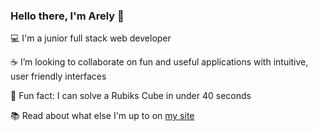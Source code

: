 ### Hello there, I'm Arely 👋

:computer: I'm a junior full stack web developer

:coffee: I’m looking to collaborate on fun and useful applications with intuitive, user friendly interfaces

:space_invader: Fun fact: I can solve a Rubiks Cube in under 40 seconds

:books: Read about what else I'm up to on [my site](https://a-riveragonzalez.github.io/a-riveragonzalez-portfolio/)


<!--
**a-riveragonzalez/a-riveragonzalez** is a ✨ _special_ ✨ repository because its `README.md` (this file) appears on your GitHub profile.

Here are some ideas to get you started:

- 🔭 I’m currently working on ...
- 🌱 I’m currently learning ...
- 👯 I’m looking to collaborate on ...
- 🤔 I’m looking for help with ...
- 💬 Ask me about ...
- 📫 How to reach me: ...
- 😄 Pronouns: ...
- ⚡ Fun fact: ...
-->
